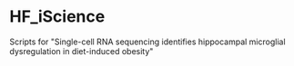# HF_iScience
Scripts for "Single-cell RNA sequencing identifies hippocampal microglial dysregulation in diet-induced obesity"

